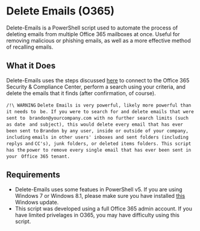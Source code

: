 # Delete Emails (O365)
Delete-Emails is a PowerShell script used to automate the process of deleting
emails from multiple Office 365 mailboxes at once. Useful for removing malicious
or phishing emails, as well as a more effective method of recalling emails.

## What it Does
Delete-Emails uses the steps discussed [here](https://support.office.com/en-us/article/3526fd06-b45f-445b-aed4-5ebd37b3762a)
to connect to the Office 365 Security & Compliance Center, perform a search 
using your criteria, and delete the emails that it finds (after confirmation, of 
course).

`````/!\ WARNING`````
`````Delete Emails is very powerful, likely more powerful than it needs to `````
`````be. If you were to search for and delete emails that were sent to `````
`````brandon@yourcompany.com with no further search limits (such as date `````
`````and subject), this would delete every email that has ever been sent to`````
````` Brandon by any user, inside or outside of your company, including `````
`````emails in other users' inboxes and sent folders (including replys and`````
````` CC's), junk folders, or deleted items folders. This script has the `````
`````power to remove every single email that has ever been sent in your `````
`````Office 365 tenant. `````

## Requirements
- Delete-Emails uses some featues in PowerShell v5. If you are using Windows 7
or Windows 8.1, please make sure you have installed [this](https://www.microsoft.com/en-us/download/details.aspx?id=50395)
  Windows update.
- This script was developed using a full Office 365 admin account. If you have
limited privelages in O365, you may have difficulty using this script.